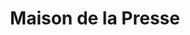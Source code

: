 ---
title: "Maison de la Presse"
url: /bedarieux/maison-de-la-presse/
shop: marchand de journaux
---